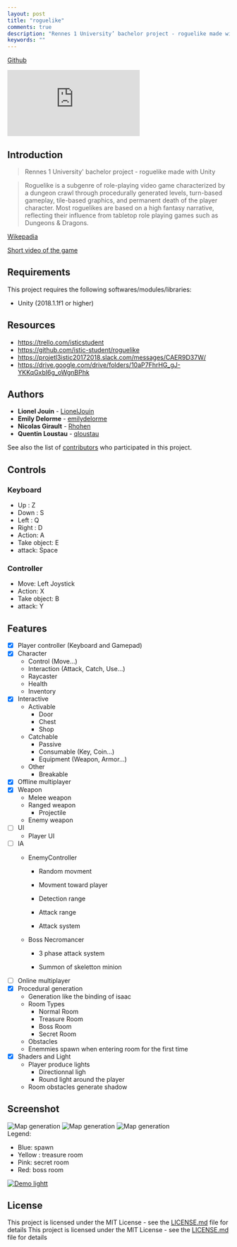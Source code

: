```yaml
---
layout: post
title: "roguelike"
comments: true
description: "Rennes 1 University’ bachelor project - roguelike made with Unity"
keywords: ""
---
```


[Github](https://github.com/istic-student/roguelike)

<div class="video-container"><iframe src="https://www.youtube.com/embed/KGxtIgiZCT0" frameborder="0" allowfullscreen></iframe></div>

## Introduction

> Rennes 1 University' bachelor project - roguelike made with Unity

> Roguelike is a subgenre of role-playing video game characterized by a dungeon crawl through procedurally generated levels,  turn-based gameplay, tile-based graphics, and permanent death of the player character. Most roguelikes are based on a high fantasy narrative, reflecting their influence from tabletop role playing games such as Dungeons & Dragons.

[Wikepadia](https://en.wikipedia.org/wiki/Roguelike)  

[Short video of the game](https://www.youtube.com/watch?v=KGxtIgiZCT0&feature=youtu.be)

## Requirements

This project requires the following softwares/modules/libraries:
* Unity (2018.1.1f1 or higher)

## Resources

* https://trello.com/isticstudent
* https://github.com/istic-student/roguelike
* https://projetl3istic20172018.slack.com/messages/CAER9D37W/
* https://drive.google.com/drive/folders/10aP7FhrHG_gJ-YKKqGxbI6g_oWgnBPhk

## Authors

* **Lionel Jouin** - [LionelJouin](https://github.com/LionelJouin)  
* **Emily Delorme** - [emilydelorme](https://github.com/emilydelorme)  
* **Nicolas Girault** - [Rhohen](https://github.com/Rhohen)  
* **Quentin Loustau** - [qloustau](https://github.com/qloustau)  

See also the list of [contributors](https://github.com/your/project/contributors) who participated in this project.

## Controls

### Keyboard

- Up : Z
- Down : S
- Left : Q
- Right : D
- Action: A
- Take object: E
- attack: Space

### Controller

- Move: Left Joystick
- Action: X
- Take object: B
- attack: Y


## Features

- [x] Player controller (Keyboard and Gamepad)
- [x] Character
	- Control (Move...)
	- Interaction (Attack, Catch, Use...)
	- Raycaster
	- Health
	- Inventory
- [x] Interactive
	- Activable
		- Door
		- Chest
		- Shop
	- Catchable
		- Passive
		- Consumable (Key, Coin...)
		- Equipment (Weapon, Armor...)
	- Other
		- Breakable
- [x] Offline multiplayer
- [x] Weapon
	- Melee weapon
	- Ranged weapon
		- Projectile
	- Enemy weapon
- [ ] UI
	- Player UI
- [ ] IA
	- EnemyController

		- Random movment

		- Movment toward player

		- Detection range

		- Attack range

		- Attack system

	- Boss Necromancer

		- 3 phase attack system

		- Summon of skeletton minion
- [ ] Online multiplayer
- [x] Procedural generation
	- Generation like the binding of isaac
	- Room Types
		- Normal Room
		- Treasure Room
		- Boss Room
		- Secret Room
	- Obstacles
	- Enemmies spawn when entering room for the first time
- [x] Shaders and Light
	- Player produce lights
		- Directionnal ligh
		- Round light around the player
	- Room obstacles generate shadow
	

## Screenshot

![Map generation](https://i.imgur.com/N7jzmkU.png)
![Map generation](https://i.imgur.com/azAYkcp.png)
![Map generation](https://i.imgur.com/rYynkUV.png)  
Legend:
- Blue: spawn
- Yellow : treasure room
- Pink: secret room
- Red: boss room

[![Demo lightt](https://i.imgur.com/KNU563K.png)](https://imgur.com/a/oHPyaKJ)

## License

This project is licensed under the MIT License - see the [LICENSE.md](LICENSE.md) file for details
This project is licensed under the MIT License - see the [LICENSE.md](LICENSE.md) file for details